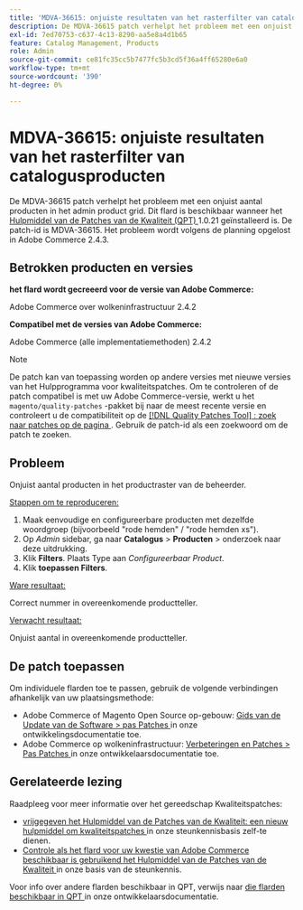```yaml
---
title: 'MDVA-36615: onjuiste resultaten van het rasterfilter van catalogusproducten'
description: De MDVA-36615 patch verhelpt het probleem met een onjuist aantal producten in het admin product grid. Deze patch is beschikbaar wanneer [Quality Patches Tool (QPT)] (/help/announcements/adobe-commerce-announcements/magento-quality-patches-released-new-tool-to-self-serve-quality-patches.md) 1.0.21 is geïnstalleerd. De patch-id is MDVA-36615. Het probleem wordt volgens de planning opgelost in Adobe Commerce 2.4.3.
exl-id: 7ed70753-c637-4c13-8290-aa5e8a4d1b65
feature: Catalog Management, Products
role: Admin
source-git-commit: ce81fc35cc5b7477fc5b3cd5f36a4ff65280e6a0
workflow-type: tm+mt
source-wordcount: '390'
ht-degree: 0%

---
```


# MDVA-36615: onjuiste resultaten van het rasterfilter van catalogusproducten

De MDVA-36615 patch verhelpt het probleem met een onjuist aantal producten in het admin product grid. Dit flard is beschikbaar wanneer het [ Hulpmiddel van de Patches van de Kwaliteit (QPT) ](/help/announcements/adobe-commerce-announcements/magento-quality-patches-released-new-tool-to-self-serve-quality-patches.md) 1.0.21 geïnstalleerd is. De patch-id is MDVA-36615. Het probleem wordt volgens de planning opgelost in Adobe Commerce 2.4.3.

## Betrokken producten en versies

**het flard wordt gecreeerd voor de versie van Adobe Commerce:**

Adobe Commerce over wolkeninfrastructuur 2.4.2

**Compatibel met de versies van Adobe Commerce:**

Adobe Commerce (alle implementatiemethoden) 2.4.2

>[!NOTE]
>
>De patch kan van toepassing worden op andere versies met nieuwe versies van het Hulpprogramma voor kwaliteitspatches. Om te controleren of de patch compatibel is met uw Adobe Commerce-versie, werkt u het `magento/quality-patches` -pakket bij naar de meest recente versie en controleert u de compatibiliteit op de [[!DNL Quality Patches Tool] : zoek naar patches op de pagina ](https://devdocs.magento.com/quality-patches/tool.html#patch-grid) . Gebruik de patch-id als een zoekwoord om de patch te zoeken.

## Probleem

Onjuist aantal producten in het productraster van de beheerder.

<u> Stappen om te reproduceren:</u>

1. Maak eenvoudige en configureerbare producten met dezelfde woordgroep (bijvoorbeeld &quot;rode hemden&quot; / &quot;rode hemden xs&quot;).
1. Op *Admin* sidebar, ga naar **Catalogus** > **Producten** > onderzoek naar deze uitdrukking.
1. Klik **Filters**. Plaats Type aan *Configureerbaar Product*.
1. Klik **toepassen Filters**.

<u> Ware resultaat:</u>

Correct nummer in overeenkomende productteller.

<u> Verwacht resultaat:</u>

Onjuist aantal in overeenkomende productteller.

## De patch toepassen

Om individuele flarden toe te passen, gebruik de volgende verbindingen afhankelijk van uw plaatsingsmethode:

* Adobe Commerce of Magento Open Source op-gebouw: [ Gids van de Update van de Software > pas Patches ](https://devdocs.magento.com/guides/v2.4/comp-mgr/patching/mqp.html) in onze ontwikkelingsdocumentatie toe.
* Adobe Commerce op wolkeninfrastructuur: [ Verbeteringen en Patches > Pas Patches ](https://devdocs.magento.com/cloud/project/project-patch.html) in onze ontwikkelaarsdocumentatie toe.

## Gerelateerde lezing

Raadpleeg voor meer informatie over het gereedschap Kwaliteitspatches:

* [ vrijgegeven het Hulpmiddel van de Patches van de Kwaliteit: een nieuw hulpmiddel om kwaliteitspatches ](/help/announcements/adobe-commerce-announcements/magento-quality-patches-released-new-tool-to-self-serve-quality-patches.md) in onze steunkennisbasis zelf-te dienen.
* [ Controle als het flard voor uw kwestie van Adobe Commerce beschikbaar is gebruikend het Hulpmiddel van de Patches van de Kwaliteit ](/help/support-tools/patches-available-in-qpt-tool/check-patch-for-magento-issue-with-magento-quality-patches.md) in onze basis van de steunkennis.

Voor info over andere flarden beschikbaar in QPT, verwijs naar [ die flarden beschikbaar in QPT ](https://devdocs.magento.com/quality-patches/tool.html#patch-grid) in onze ontwikkelaarsdocumentatie.
